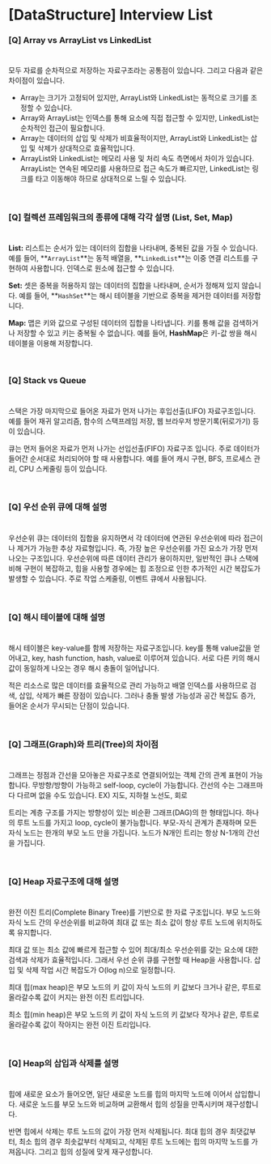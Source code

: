 # [DataStructure] Interview List

### [Q] Array vs ArrayList vs LinkedList
#
모두 자료를 순차적으로 저장하는 자료구조라는 공통점이 있습니다. 그리고 다음과 같은 차이점이 있습니다.

- Array는 크기가 고정되어 있지만, ArrayList와 LinkedList는 동적으로 크기를 조정할 수 있습니다.
- Array와 ArrayList는 인덱스를 통해 요소에 직접 접근할 수 있지만, LinkedList는 순차적인 접근이 필요합니다.
- Array는 데이터의 삽입 및 삭제가 비효율적이지만, ArrayList와 LinkedList는 삽입 및 삭제가 상대적으로 효율적입니다.
- ArrayList와 LinkedList는 메모리 사용 및 처리 속도 측면에서 차이가 있습니다. ArrayList는 연속된 메모리를 사용하므로 접근 속도가 빠르지만, LinkedList는 링크를 타고 이동해야 하므로 상대적으로 느릴 수 있습니다.
  

<br>

### [Q] 컬렉션 프레임워크의 종류에 대해 각각 설명 (List, Set, Map)
#
**List:** 리스트는 순서가 있는 데이터의 집합을 나타내며, 중복된 값을 가질 수 있습니다. 예를 들어, **`ArrayList`**는 동적 배열을, **`LinkedList`**는 이중 연결 리스트를 구현하여 사용합니다. 인덱스로 원소에 접근할 수 있습니다.

**Set:** 셋은 중복을 허용하지 않는 데이터의 집합을 나타내며, 순서가 정해져 있지 않습니다. 예를 들어, **`HashSet`**는 해시 테이블을 기반으로 중복을 제거한 데이터를 저장합니다.

**Map:** 맵은 키와 값으로 구성된 데이터의 집합을 나타냅니다. 키를 통해 값을 검색하거나 저장할 수 있고 키는 중복될 수 없습니다. 예를 들어, **HashMap**은 키-값 쌍을 해시 테이블을 이용해 저장합니다.

<br>

### [Q] Stack vs Queue
#
스택은 가장 마지막으로 들어온 자료가 먼저 나가는 후입선출(LIFO) 자료구조입니다.
예를 들어 재귀 알고리즘, 함수의 스택프레임 저장, 웹 브라우저 방문기록(뒤로가기) 등이 있습니다.

큐는 먼저 들어온 자료가 먼저 나가는 선입선출(FIFO) 자료구조 입니다.
주로 데이터가 들어간 순서대로 처리되어야 할 때 사용합니다. 예를 들어 캐시 구현, BFS, 프로세스 관리, CPU 스케줄링 등이 있습니다.

<br>

### [Q] 우선 순위 큐에 대해 설명
#
우선순위 큐는 데이터의 집합을 유지하면서 각 데이터에 연관된 우선순위에 따라 접근이나 제거가 가능한 추상 자료형입니다. 즉, 가장 높은 우선순위를 가진 요소가 가장 먼저 나오는 구조입니다. 우선순위에 따른 데이터 관리가 용이하지만, 일반적인 큐나 스택에 비해 구현이 복잡하고, 힙을 사용할 경우에는 힙 조정으로 인한 추가적인 시간 복잡도가 발생할 수 있습니다. 
주로 작업 스케줄링, 이벤트 큐에서 사용됩니다.

<br>

### [Q] 해시 테이블에 대해 설명
#
해시 테이블은 key-value를 함께 저장하는 자료구조입니다.
key를 통해 value값을 얻어내고, key, hash function, hash, value로 이루어져 있습니다.
서로 다른 키의 해시값이 동일하게 나오는 경우 해시 충돌이 일어납니다.

적은 리소스로 많은 데이터를 효율적으로 관리 가능하고 배열 인덱스를 사용하므로 검색, 삽입, 삭제가 빠른 장점이 있습니다. 그러나 충돌 발생 가능성과 공간 복잡도 증가, 들어온 순서가 무시되는 단점이 있습니다.

<br>

### [Q] 그래프(Graph)와 트리(Tree)의 차이점
#
그래프는 정점과 간선을 모아놓은 자료구조로 연결되어있는 객체 간의 관계 표현이 가능합니다.
무방향/방향이 가능하고 self-loop, cycle이 가능합니다. 간선의 수는 그래프마다 다르며 없을 수도 있습니다.
EX) 지도, 지하철 노선도, 회로

트리는 계층 구조를 가지는 방향성이 있는 비순환 그래프(DAG)의 한 형태입니다. 하나의 루트 노드를 가지고 loop, cycle이 불가능합니다. 부모-자식 관계가 존재하며 모든 자식 노드는 한개의 부모 노드 만을 가집니다.
노드가 N개인 트리는 항상 N-1개의 간선을 가집니다.


<br>

### [Q] Heap 자료구조에 대해 설명
#
완전 이진 트리(Complete Binary Tree)를 기반으로 한 자료 구조입니다.
부모 노드와 자식 노드 간의 우선순위를 비교하여 최대 값 또는 최소 값이 항상 루트 노드에 위치하도록 유지합니다.

최대 값 또는 최소 값에 빠르게 접근할 수 있어 최대/최소 우선순위를 갖는 요소에 대한 검색과 삭제가 효율적입니다. 그래서 우선 순위 큐를 구현할 때 Heap을 사용합니다. 삽입 및 삭제 작업 시간 복잡도가 O(log n)으로 일정합니다.

최대 힙(max heap)은 부모 노드의 키 값이 자식 노드의 키 값보다 크거나 같은, 루트로 올라갈수록 값이 커지는 완전 이진 트리입니다. 

최소 힙(min heap)은 부모 노드의 키 값이 자식 노드의 키 값보다 작거나 같은, 루트로 올라갈수록 값이 작아지는 완전 이진 트리입니다.


<br>

### [Q] Heap의 삽입과 삭제를 설명
#
힙에 새로운 요소가 들어오면, 일단 새로운 노드를 힙의 마지막 노드에 이어서 삽입합니다.
새로운 노드를 부모 노드와 비교하며 교환해서 힙의 성질을 만족시키며 재구성합니다.

반면 힙에서 삭제는 루트 노드의 값이 가장 먼저 삭제됩니다. 최대 힙의 경우 최댓값부터, 최소 힙의 경우 최솟값부터 삭제되고, 삭제된 루트 노드에는 힙의 마지막 노드를 가져옵니다. 그리고 힙의 성질에 맞게 재구성합니다.